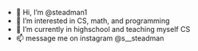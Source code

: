 - 👋 Hi, I’m @steadman1
- 👀 I’m interested in CS, math, and programming
- 🌱 I’m currently in highschool and teaching myself CS 
- 📫 message me on instagram @s__steadman 

<!---
steadman1/steadman1 is a ✨ special ✨ repository because its `README.md` (this file) appears on your GitHub profile.
You can click the Preview link to take a look at your changes.
--->
